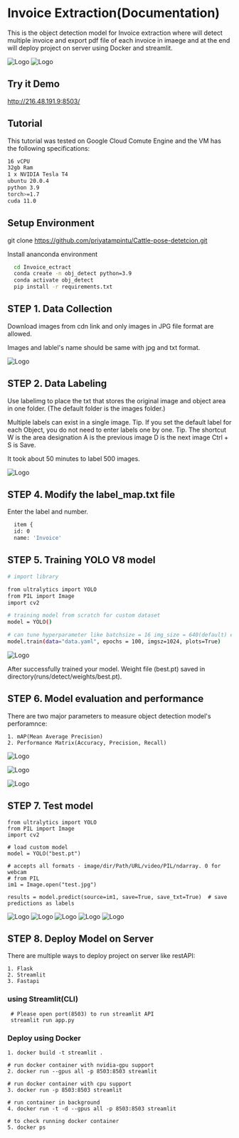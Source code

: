 
# Invoice Extraction(Documentation)

This is the object detection model for Invoice extraction where will detect multiple invoice and export pdf file of each invoice in imaege and  at the end will deploy project on server using Docker and streamlit.

![Logo](https://raw.githubusercontent.com/priyatampintu/Invoice_extract/main/example/train_batch0.jpg)
![Logo](https://raw.githubusercontent.com/priyatampintu/Invoice_extract/main/example/demo.jpg)
## Try it Demo

http://216.48.191.9:8503/


## Tutorial

This tutorial was tested on Google Cloud Comute Engine and the VM has the following specifications:

```bash
16 vCPU
32gb Ram
1 x NVIDIA Tesla T4
ubuntu 20.0.4
python 3.9
torch>=1.7
cuda 11.0
```
## Setup Environment 
git clone https://github.com/priyatampintu/Cattle-pose-detetcion.git

Install ananconda environment
```bash
  cd Invoice_ectract
  conda create -n obj_detect python=3.9
  conda activate obj_detect
  pip install -r requirements.txt
```
## STEP 1. Data Collection

Download images from cdn link and only images in JPG file format are allowed.

Images and lablel's name should be same with jpg and txt format.

![Logo](https://raw.githubusercontent.com/priyatampintu/Invoice_extract/main/example/train_batch1.jpg)

## STEP 2. Data Labeling

Use labelimg to place the txt that stores the original image and object area in one folder.
(The default folder is the images folder.)

Multiple labels can exist in a single image.
Tip. If you set the default label for each Object, you do not need to enter labels one by one.
Tip. The shortcut W is the area designation A is the previous image D is the next image Ctrl + S is Save.

It took about 50 minutes to label 500 images.

![Logo](https://raw.githubusercontent.com/priyatampintu/Invoice_extract/main/example/labeling.jpg)

## STEP 4. Modify the label_map.txt file

Enter the label and number.

```bash
  item {
  id: 0
  name: 'Invoice'
```

## STEP 5. Training YOLO V8 model

```bash
# import library

from ultralytics import YOLO
from PIL import Image
import cv2

# training model from scratch for custom dataset
model = YOLO()

# can tune hyperparameter like batchsize = 16 img_size = 640(default) etc.
model.train(data="data.yaml", epochs = 100, imgsz=1024, plots=True)
```

![Logo](https://raw.githubusercontent.com/priyatampintu/Invoice_extract/main/example/invoice_training.jpg)

After successfully trained your model. Weight file (best.pt) saved in directory(runs/detect/weights/best.pt).

## STEP 6. Model evaluation and performance
There are two major parameters to measure object detection model's perforamnce:

    1. mAP(Mean Average Precision)
    2. Performance Matrix(Accuracy, Precision, Recall)

![Logo](https://raw.githubusercontent.com/priyatampintu/Invoice_extract/main/example/confusion_matrix.png)

![Logo](https://raw.githubusercontent.com/priyatampintu/Invoice_extract/main/example/results.png)

![Logo](https://raw.githubusercontent.com/priyatampintu/Invoice_extract/main/example/R_curve.png)

## STEP 7. Test model

    from ultralytics import YOLO
    from PIL import Image
    import cv2
    
    # load custom model
    model = YOLO("best.pt")
    
    # accepts all formats - image/dir/Path/URL/video/PIL/ndarray. 0 for webcam
    # from PIL
    im1 = Image.open("test.jpg")

    results = model.predict(source=im1, save=True, save_txt=True)  # save predictions as labels

![Logo](https://raw.githubusercontent.com/priyatampintu/Invoice_extract/main/example/predict.jpg)
![Logo](https://raw.githubusercontent.com/priyatampintu/Invoice_extract/main/example/predict2.jpg)
![Logo](https://raw.githubusercontent.com/priyatampintu/Invoice_extract/main/example/predict3.jpg)
![Logo](https://raw.githubusercontent.com/priyatampintu/Invoice_extract/main/example/predict4.jpg)
![Logo](https://raw.githubusercontent.com/priyatampintu/Invoice_extract/main/example/predict5.jpg)

## STEP 8. Deploy Model on Server 

There are multiple ways to deploy project on server like restAPI:

    1. Flask
    2. Streamlit 
    3. Fastapi

### using Streamlit(CLI)

     # Please open port(8503) to run streamlit API
     streamlit run app.py


### Deploy using Docker 

    1. docker build -t streamlit .

    # run docker container with nvidia-gpu support
    2. docker run --gpus all -p 8503:8503 streamlit
    
    # run docker container with cpu support
    3. docker run -p 8503:8503 streamlit

    # run container in background
    4. docker run -t -d --gpus all -p 8503:8503 streamlit

    # to check running docker container
    5. docker ps 
  
